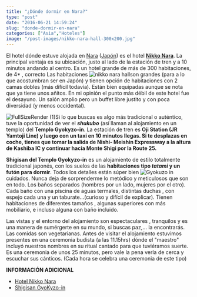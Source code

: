 ```yaml
---
title: "¿Dónde dormir en Nara?"
type: "post"
date: "2016-06-21 14:59:24"
slug: "donde-dormir-en-nara"
categories: ["Asia","Hoteles"]
image: "/post-images/nikko-nara-hall-300x200.jpg"
---
```


El hotel dónde estuve alojada en [Nara](http://www.missviajes.com/nara-camino-del-japon-mas-tradicional/) ([Japón](http://www.missviajes.com/la-ruta-kumano-perdida-en-japon/)) es el hotel **[Nikko Nara](http://www.booking.com/hotel/jp/nikko-nara.html?aid=1294466&no_rooms=1&group_adults=1)**. La principal ventaja es su ubicación, justo al lado de la estación de tren y a 10 minutos andando al centro. Es un hotel grande de más de 300 habitaciones, de 4* , correcto Las habitaciones ![nikko nara hall](/post-images/nikko-nara-hall-300x200.jpg)son grandes (para a lo que acostumbran ser en Japón) y tienen opción de habitaciones con 2 camas dobles (más difícil todavía). Están bien equipadas aunque se nota que ya tiene unos añitos. En mi opinión el punto más débil de este hotel fue el desayuno. Un salón amplio pero un buffet libre justito y con poca diversidad (y menos occidental).



![FullSizeRender (1)](/post-images/FullSizeRender-1-1-293x300.jpg)Si lo que buscas es algo más tradicional o auténtico, tuve la oportunidad de ver el ***shukubo*** (así llaman al alojamiento en un templo) del **Templo Gyokyzo-in**. La estación de tren es **Oji Station (JR Yamtoji Line) y luego con un taxi en 10 minutos llegas. Si te desplazas en coche, tienes que tomar la salida de Nishi- Meishin Expressway a la altura de Kashiba IC y continuar hacia Monte Shigi por la Route 25.**



**Shigisan del Templo Gyokyzo-in** es un alojamiento de estilo totalmente tradicional japonés, con los suelos de las **habitaciones tipo *tatami* y un futón para dormir**. Todos los detalles están súper bien ![Gyokuzo in ](/post-images/AC_Rural-Nara_Gyokuzo-in_03-03775b150f0ba70d952fb61ac292cf3c-300x169.jpg)cuidados. Nunca deja de sorprenderme lo metódico y meticulosos que son en todo. Los baños separados (hombres por un lado, mujeres por el otro). Cada baño con una piscina de aguas termales, distintas duchas , con espejo cada una y un taburate...(curioso y difícil de explicar). Tienen habitaciones de diferentes tamaños , algunas superiores con más mobiliario, e incluso alguna con baño incluido.

Las vistas y el entorno del alojamiento son espectaculares , tranquilos y es una manera de sumérgerte en su mundo, si buscas paz,... la encontrarás. Las comidas son vegetarianas. Antes de visitar el alojamiento estuvimos presentes en una ceremonia budista (a las 11.15hrs) dónde el "maestro" incluyó nuestros nombres en su ritual cantado para que tuviéramos suerte. Es una ceremonia de unos 25 minutos, pero vale la pena verla de cerca y escuchar sus cánticos. (Cada hora se celebra una ceremonia de este tipo)



**INFORMACIÓN ADICIONAL** 

- [Hotel Nikko Nara ](http://www.booking.com/hotel/jp/nikko-nara.html?aid=1294466&no_rooms=1&group_adults=1)
- [Shigisan GyoKyzo-in](http://www.gyokuzo.com/#_=_)